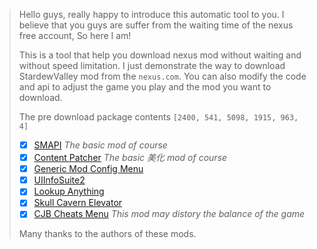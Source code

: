 

> Hello guys, really happy to introduce this automatic tool to you. I believe that you guys are suffer from the waiting time of the nexus free account, So here I am!
>
> This is a tool that help you download nexus mod without waiting and without speed limitation. I just demonstrate the way to download StardewValley mod from the `nexus.com`. You can also modify the code and api to adjust the game you play and the mod you want to download.
>
> The pre download package contents `[2400, 541, 5098, 1915, 963, 4]`
> -[x] [SMAPI](https://www.nexusmods.com/stardewvalley/mods/2400)  *The basic mod of course*
> -[x] [Content Patcher](https://www.nexusmods.com/stardewvalley/mods/1915)  *The basic 美化 mod of course*
> -[x] [Generic Mod Config Menu](https://www.nexusmods.com/stardewvalley/mods/5098)
> -[x] [UIInfoSuite2](https://github.com/Annosz/UIInfoSuite2) 
> -[x] [Lookup Anything](https://www.nexusmods.com/stardewvalley/mods/541)
> -[x] [Skull Cavern Elevator](https://www.nexusmods.com/stardewvalley/mods/963)
> -[x] [CJB Cheats Menu](https://www.nexusmods.com/stardewvalley/mods/4) *This mod may distory the balance of the game*
> 
> Many thanks to the authors of these mods.
>

